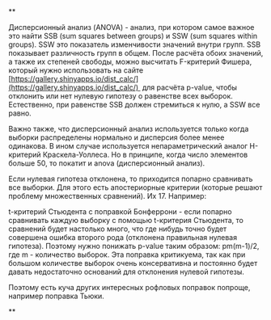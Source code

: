 **

Дисперсионный анализ (ANOVA) - анализ, при котором самое важное это найти SSB (sum squares between groups) и SSW (sum squares within groups). SSW это показатель изменчивости значений внутри групп. SSB показывает различность групп в общем. После расчёта обоих значений, а также их степеней свободы, можно высчитать F-критерий Фишера, который нужно использовать на сайте [https://gallery.shinyapps.io/dist_calc/](https://gallery.shinyapps.io/dist_calc/)  для расчёта p-value, чтобы отклонить или нет нулевую гипотезу о равенстве всех выборок. Естественно, при равенстве SSB должен стремиться к нулю, а SSW все равно.

Важно также, что дисперсионный анализ используется только когда выборки распределены нормально и дисперсия более менее одинакова. В ином случае используется непараметрический аналог H-критерий Краскела-Уоллеса. Но в принципе, когда число элементов больше 50, то покатит и anova (дисперсионный анализ).

Если нулевая гипотеза отклонена, то приходится попарно сравнивать все выборки. Для этого есть апостериорные критерии (которые решают проблему множественных сравнений). Их 17. Например:

t-критерий Стьюдента с поправкой Бонферрони - если попарно сравнивать каждую выборку с помощью t-критерия Стьюдента, то сравнений будет настолько много, что где нибудь точно будет совершена ошибка второго рода (отклонена правильная нулевая гипотеза). Поэтому нужно понижать p-value таким образом: pm(m-1)/2, где m - количество выборок. Эта поправка критикуема, так как при большом количестве выборок очень консервативна и постоянно будет давать недостаточно оснований для отклонения нулевой гипотезы. 

Поэтому есть куча других интересных рофловых поправок попроще, например поправка Тьюки.

**